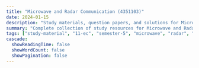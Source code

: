 ```yaml
---
title: "Microwave and Radar Communication (4351103)"
date: 2024-01-15
description: "Study materials, question papers, and solutions for Microwave and Radar Communication (4351103) - Electronics & Communication Engineering, Semester 5"
summary: "Complete collection of study resources for Microwave and Radar Communication including syllabus, question papers from 2023-2025, and detailed solutions"
tags: ["study-material", "11-ec", "semester-5", "microwave", "radar", "communication", "4351103"]
cascade:
  showReadingTime: false
  showWordCount: false
  showPagination: false
---
```

